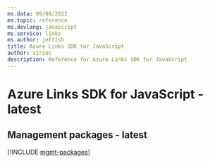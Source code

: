 ```yaml
---
ms.data: 09/09/2022
ms.topic: reference
ms.devlang: javascript
ms.service: links
ms.author: jeffish
title: Azure Links SDK for JavaScript
author: xirzec
description: Reference for Azure Links SDK for JavaScript
---
```

# Azure Links SDK for JavaScript - latest

## Management packages - latest
[!INCLUDE [mgmt-packages](links-mgmt-index.md)]